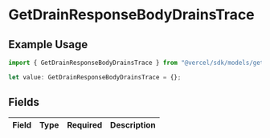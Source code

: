 # GetDrainResponseBodyDrainsTrace

## Example Usage

```typescript
import { GetDrainResponseBodyDrainsTrace } from "@vercel/sdk/models/getdrainop.js";

let value: GetDrainResponseBodyDrainsTrace = {};
```

## Fields

| Field       | Type        | Required    | Description |
| ----------- | ----------- | ----------- | ----------- |